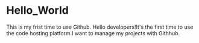 # Hello_World
This is my frist time to use Github.
Hello developers!It's the first time to use the code hosting platform.I want to manage my projects with Githhub.
